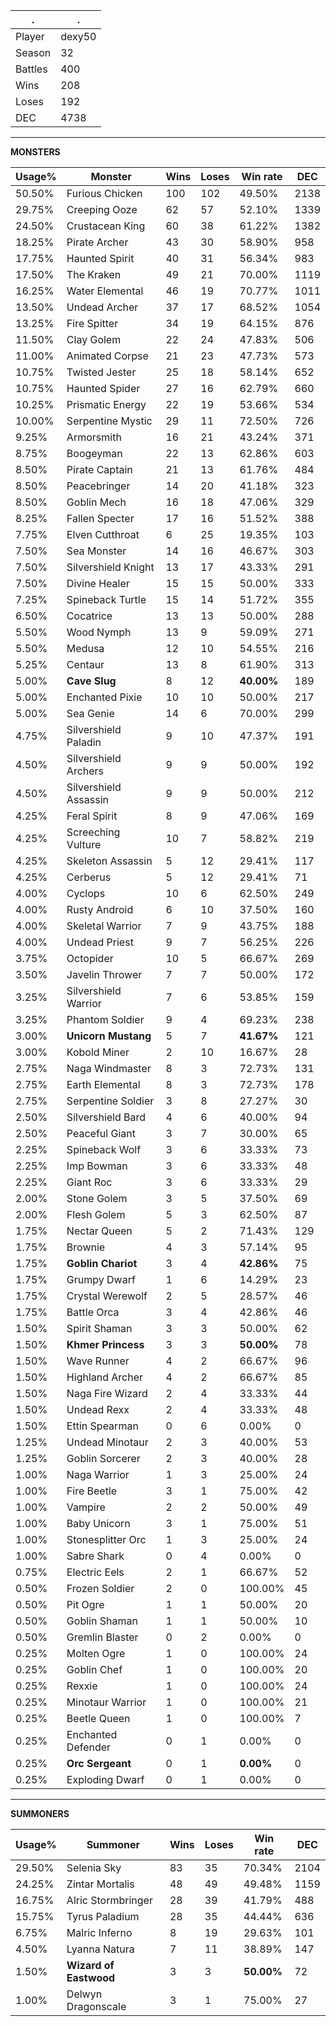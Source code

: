 .|.
|-|-
Player|dexy50
Season|32
Battles|400
Wins|208
Loses|192
DEC|4738

---
**MONSTERS**

Usage%|Monster|Wins|Loses|Win rate|DEC|
-|-|-|-|-|-|
50.50%|Furious Chicken|100|102|49.50%|2138|
29.75%|Creeping Ooze|62|57|52.10%|1339|
24.50%|Crustacean King|60|38|61.22%|1382|
18.25%|Pirate Archer|43|30|58.90%|958|
17.75%|Haunted Spirit|40|31|56.34%|983|
17.50%|The Kraken|49|21|70.00%|1119|
16.25%|Water Elemental|46|19|70.77%|1011|
13.50%|Undead Archer|37|17|68.52%|1054|
13.25%|Fire Spitter|34|19|64.15%|876|
11.50%|Clay Golem|22|24|47.83%|506|
11.00%|Animated Corpse|21|23|47.73%|573|
10.75%|Twisted Jester|25|18|58.14%|652|
10.75%|Haunted Spider|27|16|62.79%|660|
10.25%|Prismatic Energy|22|19|53.66%|534|
10.00%|Serpentine Mystic|29|11|72.50%|726|
9.25%|Armorsmith|16|21|43.24%|371|
8.75%|Boogeyman|22|13|62.86%|603|
8.50%|Pirate Captain|21|13|61.76%|484|
8.50%|Peacebringer|14|20|41.18%|323|
8.50%|Goblin Mech|16|18|47.06%|329|
8.25%|Fallen Specter|17|16|51.52%|388|
7.75%|Elven Cutthroat|6|25|19.35%|103|
7.50%|Sea Monster|14|16|46.67%|303|
7.50%|Silvershield Knight|13|17|43.33%|291|
7.50%|Divine Healer|15|15|50.00%|333|
7.25%|Spineback Turtle|15|14|51.72%|355|
6.50%|Cocatrice|13|13|50.00%|288|
5.50%|Wood Nymph|13|9|59.09%|271|
5.50%|Medusa|12|10|54.55%|216|
5.25%|Centaur|13|8|61.90%|313|
5.00%|**Cave Slug**|8|12|**40.00%**|189|
5.00%|Enchanted Pixie|10|10|50.00%|217|
5.00%|Sea Genie|14|6|70.00%|299|
4.75%|Silvershield Paladin|9|10|47.37%|191|
4.50%|Silvershield Archers|9|9|50.00%|192|
4.50%|Silvershield Assassin|9|9|50.00%|212|
4.25%|Feral Spirit|8|9|47.06%|169|
4.25%|Screeching Vulture|10|7|58.82%|219|
4.25%|Skeleton Assassin|5|12|29.41%|117|
4.25%|Cerberus|5|12|29.41%|71|
4.00%|Cyclops|10|6|62.50%|249|
4.00%|Rusty Android|6|10|37.50%|160|
4.00%|Skeletal Warrior|7|9|43.75%|188|
4.00%|Undead Priest|9|7|56.25%|226|
3.75%|Octopider|10|5|66.67%|269|
3.50%|Javelin Thrower|7|7|50.00%|172|
3.25%|Silvershield Warrior|7|6|53.85%|159|
3.25%|Phantom Soldier|9|4|69.23%|238|
3.00%|**Unicorn Mustang**|5|7|**41.67%**|121|
3.00%|Kobold Miner|2|10|16.67%|28|
2.75%|Naga Windmaster|8|3|72.73%|131|
2.75%|Earth Elemental|8|3|72.73%|178|
2.75%|Serpentine Soldier|3|8|27.27%|30|
2.50%|Silvershield Bard|4|6|40.00%|94|
2.50%|Peaceful Giant|3|7|30.00%|65|
2.25%|Spineback Wolf|3|6|33.33%|73|
2.25%|Imp Bowman|3|6|33.33%|48|
2.25%|Giant Roc|3|6|33.33%|29|
2.00%|Stone Golem|3|5|37.50%|69|
2.00%|Flesh Golem|5|3|62.50%|87|
1.75%|Nectar Queen|5|2|71.43%|129|
1.75%|Brownie|4|3|57.14%|95|
1.75%|**Goblin Chariot**|3|4|**42.86%**|75|
1.75%|Grumpy Dwarf|1|6|14.29%|23|
1.75%|Crystal Werewolf|2|5|28.57%|46|
1.75%|Battle Orca|3|4|42.86%|46|
1.50%|Spirit Shaman|3|3|50.00%|62|
1.50%|**Khmer Princess**|3|3|**50.00%**|78|
1.50%|Wave Runner|4|2|66.67%|96|
1.50%|Highland Archer|4|2|66.67%|85|
1.50%|Naga Fire Wizard|2|4|33.33%|44|
1.50%|Undead Rexx|2|4|33.33%|48|
1.50%|Ettin Spearman|0|6|0.00%|0|
1.25%|Undead Minotaur|2|3|40.00%|53|
1.25%|Goblin Sorcerer|2|3|40.00%|28|
1.00%|Naga Warrior|1|3|25.00%|24|
1.00%|Fire Beetle|3|1|75.00%|42|
1.00%|Vampire|2|2|50.00%|49|
1.00%|Baby Unicorn|3|1|75.00%|51|
1.00%|Stonesplitter Orc|1|3|25.00%|24|
1.00%|Sabre Shark|0|4|0.00%|0|
0.75%|Electric Eels|2|1|66.67%|52|
0.50%|Frozen Soldier|2|0|100.00%|45|
0.50%|Pit Ogre|1|1|50.00%|20|
0.50%|Goblin Shaman|1|1|50.00%|10|
0.50%|Gremlin Blaster|0|2|0.00%|0|
0.25%|Molten Ogre|1|0|100.00%|24|
0.25%|Goblin Chef|1|0|100.00%|20|
0.25%|Rexxie|1|0|100.00%|24|
0.25%|Minotaur Warrior|1|0|100.00%|21|
0.25%|Beetle Queen|1|0|100.00%|7|
0.25%|Enchanted Defender|0|1|0.00%|0|
0.25%|**Orc Sergeant**|0|1|**0.00%**|0|
0.25%|Exploding Dwarf|0|1|0.00%|0|

---
**SUMMONERS**

Usage%|Summoner|Wins|Loses|Win rate|DEC|
-|-|-|-|-|-|
29.50%|Selenia Sky|83|35|70.34%|2104|
24.25%|Zintar Mortalis|48|49|49.48%|1159|
16.75%|Alric Stormbringer|28|39|41.79%|488|
15.75%|Tyrus Paladium|28|35|44.44%|636|
6.75%|Malric Inferno|8|19|29.63%|101|
4.50%|Lyanna Natura|7|11|38.89%|147|
1.50%|**Wizard of Eastwood**|3|3|**50.00%**|72|
1.00%|Delwyn Dragonscale|3|1|75.00%|27|
